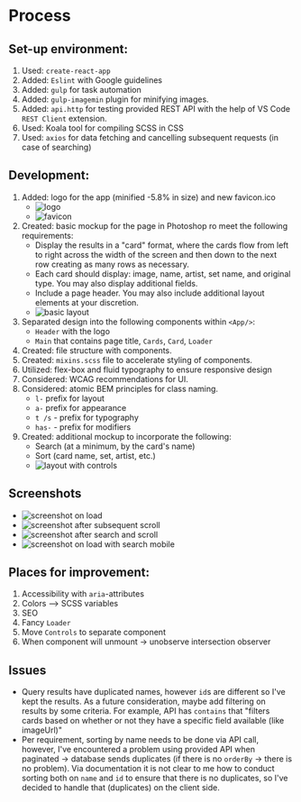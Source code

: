 # Process
## Set-up environment:
1. Used: `create-react-app`
2. Added: `Eslint` with Google guidelines
3. Added: `gulp` for task automation
4. Added: `gulp-imagemin` plugin for minifying images.
5. Added: `api.http` for testing provided REST API with the help of VS Code `REST Client` extension.
6. Used: Koala tool for compiling SCSS in CSS
7. Used: `axios` for data fetching and cancelling subsequent requests (in case of searching)

## Development:
1. Added: logo for the app (minified -5.8% in size) and new favicon.ico
   * ![logo](/src/images/minified/MTGlogo.png)
   * ![favicon](public/favicon.ico)
2. Created: basic mockup for the page in Photoshop ro meet the following requirements:
   * Display the results in a "card" format, where the cards flow from left to right across the width of the screen and then down to the next row creating as many rows as necessary.
   * Each card should display: image, name, artist, set name, and original type. You may also display additional fields.
   * Include a page header. You may also include additional layout elements at your discretion.
   * ![basic layout](basic_layout.jpg)
3. Separated design into the following components within `<App/>`:
   * `Header` with the logo
   * `Main` that contains page title, `Cards`, `Card`, `Loader`
4. Created: file structure with components.
5. Created: `mixins.scss` file to accelerate styling of components.
6. Utilized: flex-box and fluid typography to ensure responsive design
7. Considered: WCAG recommendations for UI.
8. Considered: atomic BEM principles for class naming.
   * `l-` prefix for layout
   * `a-` prefix for appearance
   * `t /s` - prefix for typography
   * `has-` - prefix for modifiers
9. Created: additional mockup to incorporate the following:
   * Search (at a minimum, by the card's name)
   * Sort (card name, set, artist, etc.)
   * ![layout with controls](layout_with_controls.jpg)

## Screenshots
  * ![screenshot on load](screenshot-default-onload.png)
  * ![screenshot after subsequent scroll](screenshot-default-after-scroll.png)
  * ![screenshot after search and scroll](screenshot-search&sort.png)
  * ![screenshot on load with search mobile](screenshot-mobile.png)

## Places for improvement:
1. Accessibility with `aria`-attributes
2. Colors --> SCSS variables
3. SEO
4. Fancy `Loader`
5. Move `Controls` to separate component
6. When component will unmount -> unobserve intersection observer

## Issues
* Query results have duplicated names, however `id`s are different so I've kept the results. As a future consideration, maybe add filtering on results by some criteria. For example, API has `contains` that "filters cards based on whether or not they have a specific field available (like imageUrl)"
* Per requirement, sorting by name needs to be done via API call, however, I've encountered a problem using provided API when paginated -> database sends duplicates (if there is no `orderBy` -> there is no problem). Via documentation it is not clear to me how to conduct sorting both on `name` and `id` to ensure that there is no duplicates, so I've decided to handle that (duplicates) on the client side.